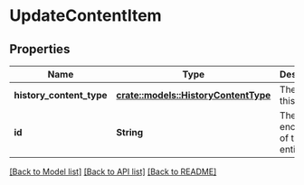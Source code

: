 # UpdateContentItem

## Properties

Name | Type | Description | Notes
------------ | ------------- | ------------- | -------------
**history_content_type** | [**crate::models::HistoryContentType**](HistoryContentType.md) | The type of this item. | 
**id** | **String** | The encoded ID of this entity. | 

[[Back to Model list]](../README.md#documentation-for-models) [[Back to API list]](../README.md#documentation-for-api-endpoints) [[Back to README]](../README.md)



